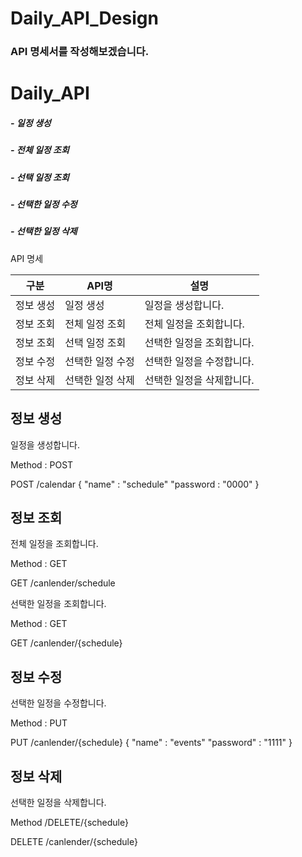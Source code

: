 # Daily_API_Design
<h3>API 명세서를 작성해보겠습니다.</h3>

<h1>Daily_API</h1>

<H5>- 일정 생성</H5>
<H5>- 전체 일정 조회</H5>
<H5>- 선택 일정 조회</H5>
<H5>- 선택한 일정 수정</H5>
<H5>- 선택한 일정 삭제</H5>

API 명세

| 구분 | API명 | 설명 | 
|-----|---|---|
|정보 생성|일정 생성|일정을 생성합니다.|
|정보 조회|전체 일정 조회|전체 일정을 조회합니다.|
|정보 조회|선택 일정 조회|선택한 일정을 조회합니다.|
|정보 수정|선택한 일정 수정|선택한 일정을 수정합니다.|
|정보 삭제|선택한 일정 삭제|선택한 일정을 삭제합니다.|

정보 생성 
-
일정을 생성합니다.

Method : POST


POST /calendar
{
  "name" : "schedule"
  "password : "0000"
} 

정보 조회
-
전체 일정을 조회합니다.

Method : GET

GET /canlender/schedule



선택한 일정을 조회합니다.

Method : GET

GET /canlender/{schedule}

정보 수정
-

선택한 일정을 수정합니다.

Method : PUT

PUT /canlender/{schedule}
{
  "name" : "events"
  "password" : "1111"
}

정보 삭제
-

선택한 일정을 삭제합니다.

Method  /DELETE/{schedule}

DELETE /canlender/{schedule}

